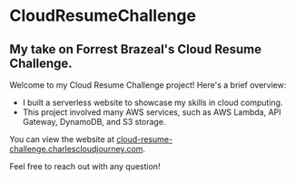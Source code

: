 # CloudResumeChallenge
## My take on Forrest Brazeal's Cloud Resume Challenge.

Welcome to my Cloud Resume Challenge project! Here's a brief overview:

- I built a serverless website to showcase my skills in cloud computing.
- This project involved many AWS services, such as AWS Lambda, API Gateway, DynamoDB, and S3 storage.

You can view the website at [cloud-resume-challenge.charlescloudjourney.com](https://cloud-resume-challenge.charlescloudjourney.com/).

Feel free to reach out with any question!